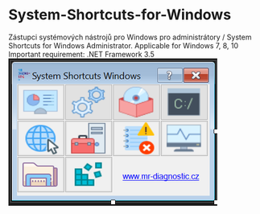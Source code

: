 # System-Shortcuts-for-Windows
Zástupci systémových nástrojů pro Windows pro administrátory / System Shortcuts for Windows Administrator. Applicable for Windows 7, 8, 10 Important requirement: .NET Framework 3.5
![Preview](https://github.com/vencakratky/System-Shortcuts-for-Windows/blob/master/n%C3%A1hled-preview.png)
